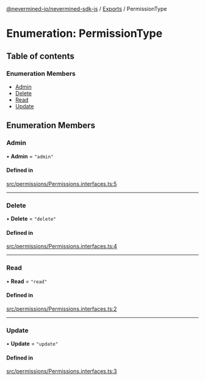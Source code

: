 [@nevermined-io/nevermined-sdk-js](../README.md) / [Exports](../modules.md) / PermissionType

# Enumeration: PermissionType

## Table of contents

### Enumeration Members

- [Admin](PermissionType.md#admin)
- [Delete](PermissionType.md#delete)
- [Read](PermissionType.md#read)
- [Update](PermissionType.md#update)

## Enumeration Members

### Admin

• **Admin** = ``"admin"``

#### Defined in

[src/permissions/Permissions.interfaces.ts:5](https://github.com/nevermined-io/sdk-js/blob/7ffb970/src/permissions/Permissions.interfaces.ts#L5)

___

### Delete

• **Delete** = ``"delete"``

#### Defined in

[src/permissions/Permissions.interfaces.ts:4](https://github.com/nevermined-io/sdk-js/blob/7ffb970/src/permissions/Permissions.interfaces.ts#L4)

___

### Read

• **Read** = ``"read"``

#### Defined in

[src/permissions/Permissions.interfaces.ts:2](https://github.com/nevermined-io/sdk-js/blob/7ffb970/src/permissions/Permissions.interfaces.ts#L2)

___

### Update

• **Update** = ``"update"``

#### Defined in

[src/permissions/Permissions.interfaces.ts:3](https://github.com/nevermined-io/sdk-js/blob/7ffb970/src/permissions/Permissions.interfaces.ts#L3)
